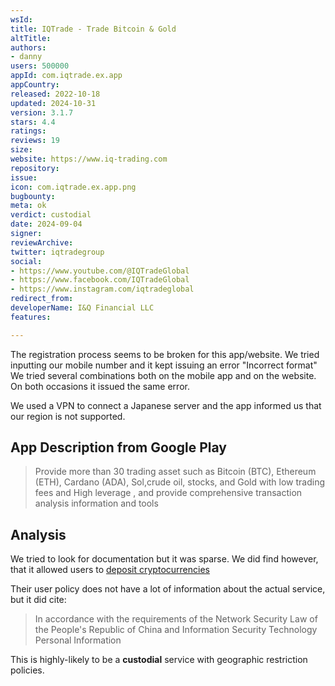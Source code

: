 ```yaml
---
wsId: 
title: IQTrade - Trade Bitcoin & Gold
altTitle: 
authors:
- danny
users: 500000
appId: com.iqtrade.ex.app
appCountry: 
released: 2022-10-18
updated: 2024-10-31
version: 3.1.7
stars: 4.4
ratings: 
reviews: 19
size: 
website: https://www.iq-trading.com
repository: 
issue: 
icon: com.iqtrade.ex.app.png
bugbounty: 
meta: ok
verdict: custodial
date: 2024-09-04
signer: 
reviewArchive: 
twitter: iqtradegroup
social:
- https://www.youtube.com/@IQTradeGlobal
- https://www.facebook.com/IQTradeGlobal
- https://www.instagram.com/iqtradeglobal
redirect_from: 
developerName: I&Q Financial LLC
features: 

---
```


The registration process seems to be broken for this app/website. We tried inputting our mobile number and it kept issuing an error "Incorrect format"
We tried several combinations both on the mobile app and on the website. On both occasions it issued the same error. 

We used a VPN to connect a Japanese server and the app informed us that our region is not supported. 

## App Description from Google Play

> Provide more than 30 trading asset such as Bitcoin (BTC), Ethereum (ETH), Cardano (ADA), Sol,crude oil, stocks, and Gold with low trading fees and High leverage , and provide comprehensive transaction analysis information and tools

## Analysis 

We tried to look for documentation but it was sparse. We did find however, that it allowed users to [deposit cryptocurrencies](https://www.iq-trading.com/help/detail?id=783906019314245600)

Their user policy does not have a lot of information about the actual service, but it did cite:

> In accordance with the requirements of the Network Security Law of the People's Republic of China and Information Security Technology Personal Information

This is highly-likely to be a **custodial** service with geographic restriction policies. 


